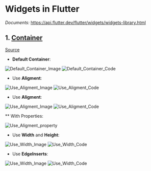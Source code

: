 # Widgets in Flutter
*Documents:* https://api.flutter.dev/flutter/widgets/widgets-library.html

## 1. [Container](https://api.flutter.dev/flutter/widgets/Container-class.html)

[Source](https://github.com/huubao2309/demo_control_flutter/blob/master/control_flutter/lib/control_normal/container_widgets.dart)

* **Default Container**:

![Default_Container_Image](https://github.com/huubao2309/demo_control_flutter/blob/master/images/container/default_container.png)
![Default_Container_Code](https://github.com/huubao2309/demo_control_flutter/blob/master/images/container/deault_code_container.png)


* Use **Aligment**:

![Use_Aligment_Image](https://github.com/huubao2309/demo_control_flutter/blob/master/images/container/use_aligment_image.png)
![Use_Aligment_Code](https://github.com/huubao2309/demo_control_flutter/blob/master/images/container/use_aligment_container.png)


* Use **Aligment**:

![Use_Aligment_Image](https://github.com/huubao2309/demo_control_flutter/blob/master/images/container/use_aligment_image.png)
![Use_Aligment_Code](https://github.com/huubao2309/demo_control_flutter/blob/master/images/container/use_aligment_container.png)


** With Properties:

![Use_Aligment_property](https://github.com/huubao2309/demo_control_flutter/blob/master/images/container/use_alignment_property.png)


* Use **Width** and **Height**:

![Use_Width_Image](https://github.com/huubao2309/demo_control_flutter/blob/master/images/container/use_width_height_image.png)
![Use_Width_Code](https://github.com/huubao2309/demo_control_flutter/blob/master/images/container/use_width_height_container_code.png)


* Use **EdgeInserts**:

![Use_Width_Image](https://github.com/huubao2309/demo_control_flutter/blob/master/images/container/use_EdgeInserts_image.png)
![Use_Width_Code](https://github.com/huubao2309/demo_control_flutter/blob/master/images/container/use_EdgeInserts_code.png)




